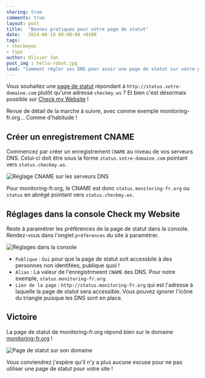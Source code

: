 ```yaml
---
sharing: true
comments: true
layout: post
title:  "Bonnes pratiques pour votre page de statut"
date:   2014-06-10 09:00:00 +0100
tags:
- checkmyws
- tips
author: Olivier Jan
post_img : hello-robot.jpg
lead: "Comment régler ses DNS pour avoir une page de statut sur votre propre domaine ?"
---
```


Vous souhaitez une [page de statut](/2014/05/checkmyws-status-page/) répondant à `http://status.votre-domaine.com` plutôt qu'une adresse `checkmy.ws` ? Et bien c'est désormais possible sur [Check my Website](http://www.checkmy.ws) !

Revue de détail de la marche à suivre, avec comme exemple monitoring-fr.org… Comme d'habitude !

## Créer un enregistrement CNAME

Commencez par créer un enregistrement `CNAME` au niveau de vos serveurs DNS. Celui-ci doit être sous la forme `status.votre-domaine.com` pointant vers `status.checkmy.ws`.

![Réglage CNAME sur les serveurs DNS](../img/posts/status-page-propre-domaine/dns-cname.png)

Pour monitoring-fr.org, le CNAME est donc `status.monitoring-fr.org` ou `status` en abrégé pointant vers `status.checkmy.ws`.

## Réglages dans la console Check my Website

Reste à paramétrer les préférences de la page de statut dans la console. Rendez-vous dans l'onglet `préférences` du site à paramétrer.

![Réglages dans la console](../img/posts/status-page-propre-domaine/statut-reglages-console.png)

- `Publique` : `Oui` pour que la page de statut soit accessbile à des personnes non identifées, publique quoi !
- `Alias` : La valeur de l'enregistrmeent `CNAME` des DNS. Pour notre exemple, `status.monitoring-fr.org`.
- `Lien de la page` : `http://status.monitoring-fr.org` qui est l'adresse à laquelle la page de statut sera accessible. Vous pouvez ignorer l'icône du triangle puisque les DNS sont en place.


## Victoire

La page de statut de monitoring-fr.org répond bien sur le domaine [monitoring-fr.org](http://status.monitoring-fr.org) !

![Page de statut sur son domaine](../img/posts/status-page-propre-domaine/statut-page.png)

Vous conviendrez j'espère qu'il n'y a plus aucune excuse pour ne pas utiliser une page de statut pour votre site !
